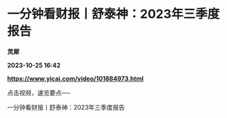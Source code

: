 # 一分钟看财报丨舒泰神：2023年三季度报告
**灵犀**

**2023-10-25 16:42**

**https://www.yicai.com/video/101884973.html**

点击视频，速览要点──

一分钟看财报丨舒泰神：2023年三季度报告
